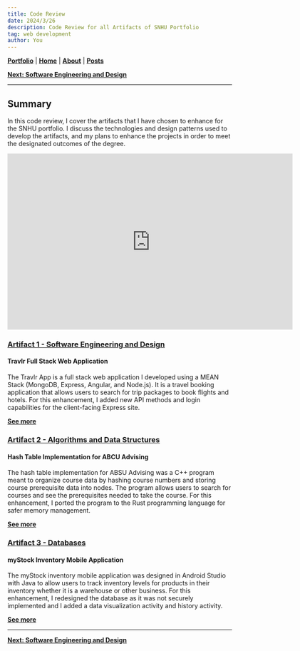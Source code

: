 ```yaml
---
title: Code Review 
date: 2024/3/26
description: Code Review for all Artifacts of SNHU Portfolio
tag: web development
author: You
---
```

[**Portfolio**](/portfolio) | [**Home**](/) | [**About**](/about) | [**Posts**](/posts)

[**Next: Software Engineering and Design**](/portfolio/artifact1)

---

##  Summary

In this code review, I cover the artifacts that I have chosen to enhance for the SNHU portfolio. I discuss the technologies and design patterns used to develop the artifacts, and my plans to enhance the projects in order to meet the designated outcomes of the degree.

<iframe
width="640"
  height="395"
  src="https://www.youtube.com/embed/T5gZTv9eNeQ"
  title="YouTube video player"
  frameborder="0"
  allow="accelerometer; autoplay; clipboard-write; encrypted-media; gyroscope; picture-in-picture"
  allowfullscreen
></iframe>


### [Artifact 1 - Software Engineering and Design](/portfolio/artifact1)
#### Travlr Full Stack Web Application

The Travlr App is a full stack web application I developed using a MEAN Stack (MongoDB, Express, Angular, and Node.js). It is a travel booking application that allows users to search for trip packages to book flights and hotels. For this enhancement, I added new API methods and login capabilities for the client-facing Express site.

[**See more**](/portfolio/artifact1)

### [Artifact 2 - Algorithms and Data Structures](/portfolio/artifact2)
#### Hash Table Implementation for ABCU Advising

The hash table implementation for ABSU Advising was a C++ program meant to organize course data by hashing course numbers and storing course prerequisite data into nodes. The program allows users to search for courses and see the prerequisites needed to take the course. For this enhancement, I ported the program to the Rust programming language for safer memory management. 

[**See more**](/portfolio/artifact2)

### [Artifact 3 - Databases](/portfolio/artifact3)
#### myStock Inventory Mobile Application

The myStock inventory mobile application was designed in Android Studio with Java to allow users to track inventory levels for products in their inventory whether it is a warehouse or other business. For this enhancement, I redesigned the database as it was not securely implemented and I added a data visualization activity and history activity. 

[**See more**](/portfolio/artifact3)

---

[**Next: Software Engineering and Design**](/portfolio/artifact1)
